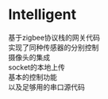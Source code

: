 # Intelligent
基于zigbee协议栈的网关代码<br>
实现了同种传感器的分别控制<br>
摄像头的集成<br>
socket的本地上传<br>
基本的控制功能<br>
以及足够用的串口源代码<br>
